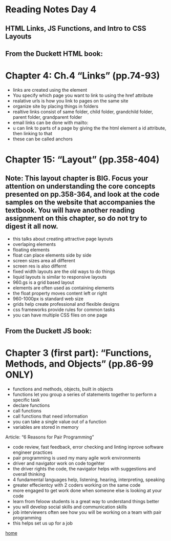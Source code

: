 # Reading Notes Day 4
## HTML Links, JS Functions, and Intro to CSS Layouts

## From the Duckett HTML book:

# Chapter 4: Ch.4 “Links” (pp.74-93)

- links are created using the <a> element
- You specify which page you want to link to using the href attribute
- realative urls is how you link to pages on the same site
- organize site by placing things in folders
- realtive links consist of same folder, child folder, grandchild folder, parent folder, grandparent folder
- email links can be done with mailto:
- u can link to parts of a page by giving the the html element a id attribute, then linking to that
- these can be called anchors 


# Chapter 15: “Layout” (pp.358-404)
## Note: This layout chapter is BIG. Focus your attention on understanding the core concepts presented on pp.358-364, and look at the code samples on the website that accompanies the textbook. You will have another reading assignment on this chapter, so do not try to digest it all now.

- this talks about creating attractive page layouts
- overlaping elements
- floating elements
- float can place elements side by side 
- screen sizes area all different
- screen res is also differnt
- fixed width layouts are the old ways to do things
- liquid layouts is similar to responsive layouts
- 960.gs is a grid based layout
- <div> elements are often used as containing elements
- the float property moves content left or right
- 960-1000px is standard web size
- grids help create professional and flexible designs
- css frameworks provide rules for common tasks
- you can have multiple CSS files on one page


## From the Duckett JS book:

# Chapter 3 (first part): “Functions, Methods, and Objects” (pp.86-99 ONLY)
- functions and methods, objects, built in objects
- functions let you group a series of statements together to perform a specific task
- declare functions
- call functions
- call functions that need information
- you can take a single value out of a function
- variables are stored in memory 


Article: “6 Reasons for Pair Programming”
- code review, fast feedback, error checking and linting inprove software engineer practices
- pair programming is used my many agile work environments
- driver and navigator work on code togehter
- the driver rights the code, the navigator helps with suggestions and overall thinking
- 4 fundamental languages help, listening, hearing, interpreting, speaking
- greater effecientcy with 2 coders working on the same code
- more engaged to get work done when someone else is looking at your code
- learn from feloow students is a great way to understand things better
- you will develop social skills and communication skills
- job interviewers often see how you will be working on a team with pair programming
- this helps set us up for a job














[home](/README.md)